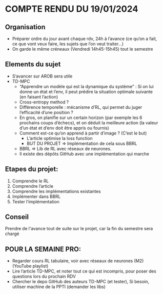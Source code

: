 # COMPTE RENDU DU 19/01/2024

## Organisation
- Préparer ordre du jour avant chaque rdv, 24h à l’avance (ce qu’on a fait, ce que vont veux faire, les sujets que l’on veut traiter…)
- On garde le même créneaux (Vendredi 14h45-15h45) tout le semestre

## Elements du sujet
* S’avancer sur AROB sera utile
* TD-MPC
    * “Apprendre un modèle qui est la dynamique du système” : Si on lui donne un état et l’env, il peut prédire la situation optimale suivante (en faisant l’action)
    * Cross-entropy method ?
    * Différence temporelle : mécanisme d’RL, qui permet du juger l’efficacité d’une position ?
    * En gros, on planifie sur un certain horizon (par exemple les 6 prochains coups d’échecs), et on déduit la meilleure action (la valeur d’un état et d’env doit être appris ou fournis)
    * Comment est-ce qu’on apprend à partir d’image ? (C’est le but)
        * L’article optimise la loss function
        * BUT DU PROJET => Implémentation de cela sous BBRL
    * BBRL => Lib de RL avec réseaux de neurones.
    * Il existe des dépôts GitHub avec une implémentation qui marche

## Etapes du projet:
1. Comprendre le RL
2. Comprendre l’article
3. Comprendre les implémentations existantes
4. Implémenter dans BBRL
5. Tester l’implémentation

## Conseil
Prendre de l'avance tout de suite sur le projet, car la fin du semestre sera chargé

## POUR LA SEMAINE PRO:
- Regarder cours RL tabulaire, voir avec réseaux de neurones (M2) (YouTube playlist)
- Lire l’article TD-MPC, et noter tout ce qui est incompris, pour poser des questions lors du prochain RDV
- Chercher le depo GitHub des auteurs TD-MPC (et tester), Si besoin, utiliser machine de la PPTI (demander les libs)

